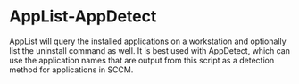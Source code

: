 # AppList-AppDetect
AppList will query the installed applications on a workstation and optionally list the uninstall command as well. It is best used with AppDetect, which can use the application names that are output from this script as a detection method for applications in SCCM.
